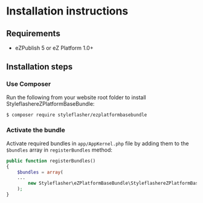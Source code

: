 Installation instructions
=========================

Requirements
------------

* eZPublish 5 or eZ Platform 1.0+

Installation steps
------------------

### Use Composer

Run the following from your website root folder to install StyleflashereZPlatformBaseBundle:

```bash
$ composer require styleflasher/ezplatformbasebundle
```

### Activate the bundle

Activate required bundles in `app/AppKernel.php` file by adding them to the `$bundles` array in `registerBundles` method:

```php
public function registerBundles()
{
    $bundles = array(
    ...
        new Styleflasher\eZPlatformBaseBundle\StyleflashereZPlatformBaseBundle(),
    );
}
```

